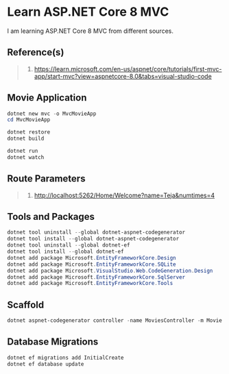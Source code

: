 # Learn ASP.NET Core 8 MVC

I am learning ASP.NET Core 8 MVC from different sources.

## Reference(s)

> 1. <https://learn.microsoft.com/en-us/aspnet/core/tutorials/first-mvc-app/start-mvc?view=aspnetcore-8.0&tabs=visual-studio-code>

## Movie Application

```powershell
dotnet new mvc -o MvcMovieApp
cd MvcMovieApp

dotnet restore
dotnet build

dotnet run
dotnet watch
```

## Route Parameters

> 1. <http://localhost:5262/Home/Welcome?name=Teja&numtimes=4>

## Tools and Packages

```powershell
dotnet tool uninstall --global dotnet-aspnet-codegenerator
dotnet tool install --global dotnet-aspnet-codegenerator
dotnet tool uninstall --global dotnet-ef
dotnet tool install --global dotnet-ef
dotnet add package Microsoft.EntityFrameworkCore.Design
dotnet add package Microsoft.EntityFrameworkCore.SQLite
dotnet add package Microsoft.VisualStudio.Web.CodeGeneration.Design
dotnet add package Microsoft.EntityFrameworkCore.SqlServer
dotnet add package Microsoft.EntityFrameworkCore.Tools
```

## Scaffold

```powershell
dotnet aspnet-codegenerator controller -name MoviesController -m Movie -dc MvcMovie.Data.MvcMovieContext --relativeFolderPath Controllers --useDefaultLayout --referenceScriptLibraries --databaseProvider sqlite -f
```

## Database Migrations

```powershell
dotnet ef migrations add InitialCreate
dotnet ef database update
```
